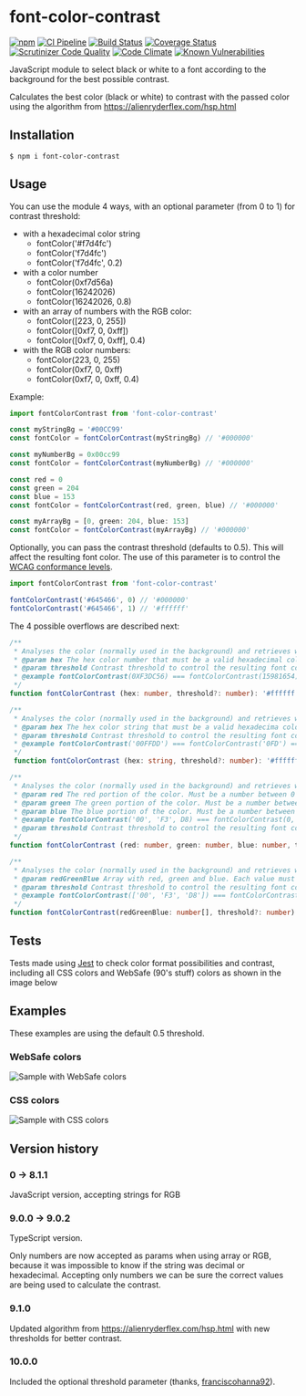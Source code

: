 # font-color-contrast

[![npm](https://img.shields.io/npm/v/font-color-contrast.svg)](https://www.npmjs.com/package/font-color-contrast)
[![CI Pipeline](https://github.com/russoedu/font-color-contrast/actions/workflows/main.yml/badge.svg)](https://github.com/russoedu/font-color-contrast/actions/workflows/main.yml)
[![Build Status](https://scrutinizer-ci.com/g/russoedu/font-color-contrast/badges/build.png?b=master)](https://scrutinizer-ci.com/g/russoedu/font-color-contrast/build-status/master)
[![Coverage Status](https://coveralls.io/repos/github/russoedu/font-color-contrast/badge.svg?branch=ts)](https://coveralls.io/github/russoedu/font-color-contrast?branch=ts)
[![Scrutinizer Code Quality](https://scrutinizer-ci.com/g/russoedu/font-color-contrast/badges/quality-score.png?b=master)](https://scrutinizer-ci.com/g/russoedu/font-color-contrast/?branch=master)
[![Code Climate](https://codeclimate.com/github/dwyl/esta/badges/gpa.svg)](https://codeclimate.com/github/russoedu/font-color-contrast)
[![Known Vulnerabilities](https://snyk.io/test/npm/font-color-contrast/badge.svg)](https://snyk.io/test/npm/font-color-contrast)

JavaScript module to select black or white to a font according to the background for the best possible contrast.

Calculates the best color (black or white) to contrast with the passed color using the algorithm from https://alienryderflex.com/hsp.html

## Installation

    $ npm i font-color-contrast

## Usage

You can use the module 4 ways, with an optional parameter (from 0 to 1) for contrast threshold:
- with a hexadecimal color string
  - fontColor('#f7d4fc')
  - fontColor('f7d4fc')
  - fontColor('f7d4fc', 0.2)
- with a color number
  - fontColor(0xf7d56a)
  - fontColor(16242026)
  - fontColor(16242026, 0.8)
- with an array of numbers with the RGB color:
  - fontColor([223, 0, 255])
  - fontColor([0xf7, 0, 0xff])
  - fontColor([0xf7, 0, 0xff], 0.4)
- with the RGB color numbers:
  - fontColor(223, 0, 255)
  - fontColor(0xf7, 0, 0xff)
  - fontColor(0xf7, 0, 0xff, 0.4)

Example:
```Typescript
import fontColorContrast from 'font-color-contrast'

const myStringBg = '#00CC99'
const fontColor = fontColorContrast(myStringBg) // '#000000'

const myNumberBg = 0x00cc99
const fontColor = fontColorContrast(myNumberBg) // '#000000'

const red = 0
const green = 204
const blue = 153
const fontColor = fontColorContrast(red, green, blue) // '#000000'

const myArrayBg = [0, green: 204, blue: 153]
const fontColor = fontColorContrast(myArrayBg) // '#000000'

```

Optionally, you can pass the contrast threshold (defaults to 0.5). This will affect the resulting font color. The use of this parameter is to control the [WCAG conformance levels](https://www.w3.org/WAI/WCAG2A-Conformance).

 ```Typescript
import fontColorContrast from 'font-color-contrast'

fontColorContrast('#645466', 0) // '#000000'
fontColorContrast('#645466', 1) // '#ffffff'

```

The 4 possible overflows are described next:

```Typescript
/**
 * Analyses the color (normally used in the background) and retrieves what color (black or white) has a better contrast.
 * @param hex The hex color number that must be a valid hexadecimal color number, with 6 characters, to work correctly.
 * @param threshold Contrast threshold to control the resulting font color, float values from 0 to 1. Default is 0.5.
 * @example fontColorContrast(0XF3DC56) === fontColorContrast(15981654)
 */
function fontColorContrast (hex: number, threshold?: number): '#ffffff' | '#000000'
```

```Typescript
/**
 * Analyses the color (normally used in the background) and retrieves what color (black or white) has a better contrast.
 * @param hex The hex color string that must be a valid hexadecima color number to work correctly. Works with or without '#', with 3 or 6 color chars.
 * @param threshold Contrast threshold to control the resulting font color, float values from 0 to 1. Default is 0.5.
 * @example fontColorContrast('00FFDD') === fontColorContrast('0FD') === fontColorContrast('#00FFDD') === fontColorContrast('#0FD')
 */
 function fontColorContrast (hex: string, threshold?: number): '#ffffff' | '#000000'
```

```Typescript
/**
 * Analyses the color (normally used in the background) and retrieves what color (black or white) has a better contrast.
 * @param red The red portion of the color. Must be a number between 0 and 255.
 * @param green The green portion of the color. Must be a number between 0 and 255.
 * @param blue The blue portion of the color. Must be a number between 0 and 255.
 * @example fontColorContrast('00', 'F3', D8) === fontColorContrast(0, 243, 216) === fontColorContrast(0x0, 0xF3, 0xd8).
 * @param threshold Contrast threshold to control the resulting font color, float values from 0 to 1. Default is 0.5.
 */
function fontColorContrast (red: number, green: number, blue: number, threshold?: number): '#ffffff' | '#000000'
```

```Typescript
/**
 * Analyses the color (normally used in the background) and retrieves what color (black or white) has a better contrast.
 * @param redGreenBlue Array with red, green and blue. Each value must be a number between 0 and 255.
 * @param threshold Contrast threshold to control the resulting font color, float values from 0 to 1. Default is 0.5.
 * @example fontColorContrast(['00', 'F3', 'D8']) === fontColorContrast([0, 243, 216]) === fontColorContrast([0x0, 0xF3, 0xd8])
 */
function fontColorContrast(redGreenBlue: number[], threshold?: number): '#ffffff' | '#000000'
```

## Tests

Tests made using [Jest](https://jestjs.io/) to check color format possibilities and contrast, including all CSS colors and WebSafe (90's stuff) colors as shown in the image below

## Examples

These examples are using the default 0.5 threshold.

### WebSafe colors
![Sample with WebSafe colors](https://github.com/russoedu/font-color-contrast/blob/master/websafe-colors.jpeg?raw=true)


### CSS colors
![Sample with CSS colors](https://github.com/russoedu/font-color-contrast/blob/master/css-colors.jpeg?raw=true)

## Version history

### 0 -> 8.1.1
JavaScript version, accepting strings for RGB

### 9.0.0 -> 9.0.2
TypeScript version.

Only numbers are now accepted as params when using array or RGB, because it was impossible to know if the string was decimal or hexadecimal. Accepting only numbers we can be sure the correct values are being used to calculate the contrast.

### 9.1.0
Updated algorithm from https://alienryderflex.com/hsp.html with new thresholds for better contrast.

### 10.0.0
Included the optional threshold parameter (thanks, [franciscohanna92](https://github.com/franciscohanna92)).
